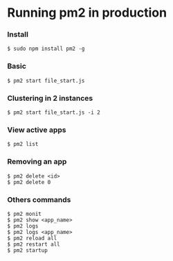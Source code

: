 # Running pm2 in production
### Install

```console
$ sudo npm install pm2 -g
```

### Basic

```console
$ pm2 start file_start.js
```
### Clustering in 2 instances

```console
$ pm2 start file_start.js -i 2
```
### View active apps

```console
$ pm2 list
```

### Removing an app

```console
$ pm2 delete <id>
$ pm2 delete 0
```

### Others commands

```console
$ pm2 monit
$ pm2 show <app_name>
$ pm2 logs
$ pm2 logs <app_name>
$ pm2 reload all
$ pm2 restart all
$ pm2 startup
```
